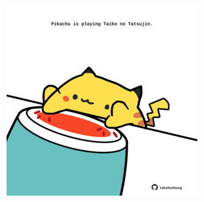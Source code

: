 <!-- built at 01/09/2025, 15:00:35 UTC -->
<p align="center">
  <img width="500" height="500" src="./ReadmeImage.svg">
</p>
